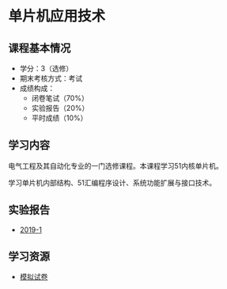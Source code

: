 # 单片机应用技术

## 课程基本情况

- 学分：3（选修）
- 期末考核方式：考试
- 成绩构成：
    - 闭卷笔试（70%）
    - 实验报告（20%）
    - 平时成绩（10%）

## 学习内容

电气工程及其自动化专业的一门选修课程。本课程学习51内核单片机。

学习单片机内部结构、51汇编程序设计、系统功能扩展与接口技术。

## 实验报告

- [2019-1](./2019-1.zip)


## 学习资源

- [模拟试卷](./单片机原理18套试卷.doc)


